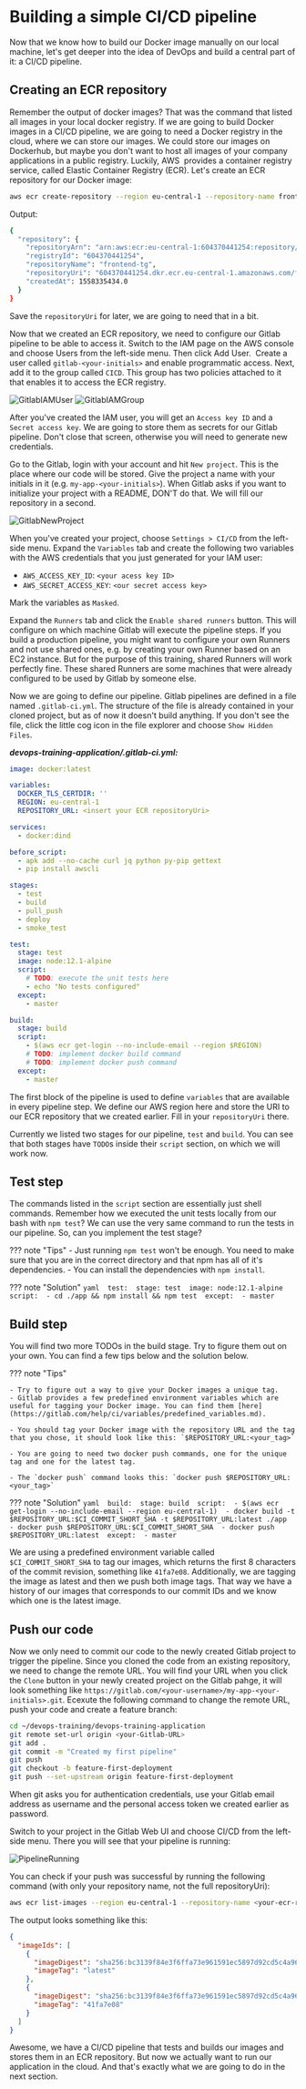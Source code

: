 # Building a simple CI/CD pipeline

Now that we know how to build our Docker image manually on our local machine, let's get deeper into the idea of DevOps and build a central part of it: a CI/CD pipeline.

## Creating an ECR repository

Remember the output of docker images? That was the command that listed all images in your local docker registry. If we are going to build Docker images in a CI/CD pipeline, we are going to need a Docker registry in the cloud, where we can store our images. We could store our images on Dockerhub, but maybe you don't want to host all images of your company applications in a public registry. Luckily, AWS  provides a container registry service, called Elastic Container Registry (ECR). Let's create an ECR repository for our Docker image:

```bash
aws ecr create-repository --region eu-central-1 --repository-name frontend-<your-initials>
```

Output:

```bash
{
  "repository": {
    "repositoryArn": "arn:aws:ecr:eu-central-1:604370441254:repository/frontend-tg",
    "registryId": "604370441254",
    "repositoryName": "frontend-tg",
    "repositoryUri": "604370441254.dkr.ecr.eu-central-1.amazonaws.com/frontend-tg",
    "createdAt": 1558335434.0
  }
}
```

Save the `repositoryUri` for later, we are going to need that in a bit.

Now that we created an ECR repository, we need to configure our Gitlab pipeline to be able to access it. Switch to the IAM page on the AWS console and choose Users from the left-side menu. Then click Add User.  Create a user called `gitlab-<your-initials>` and enable programmatic access. Next, add it to the group called `CICD`. This group has two policies attached to it that enables it to access the ECR registry.

![GitlabIAMUser](../assets/images/GitlabIAMUser.png)
![GitlabIAMGroup](../assets/images/GitlabIAMGroup.png)

After you've created the IAM user, you will get an `Access key ID` and a `Secret access key`. We are going to store them as secrets for our Gitlab pipeline. Don't close that screen, otherwise you will need to generate new credentials.

Go to the Gitlab, login with your account and hit `New project`. This is the place where our code will be stored. Give the project a name with your initials in it (e.g. `my-app-<your-initials>`). When Gitlab asks if you want to initialize your project with a README, DON'T do that. We will fill our repository in a second.

![GitlabNewProject](../assets/images/Gitlab_New_Project.png)

When you've created your project, choose `Settings > CI/CD` from the left-side menu. Expand the `Variables` tab and create the following two variables with the AWS credentials that you just generated for your IAM user:

- `AWS_ACCESS_KEY_ID`: `<your acess key ID>`
- `AWS_SECRET_ACCESS_KEY`: `<our secret access key>`

Mark the variables as `Masked`.

Expand the `Runners` tab and click the `Enable shared runners` button. This will configure on which machine Gitlab will execute the pipeline steps. If you build a production pipeline, you might want to configure your own Runners and not use shared ones, e.g. by creating your own Runner based on an EC2 instance. But for the purpose of this training, shared Runners will work perfectly fine. These shared Runners are some machines that were already configured to be used by Gitlab by someone else.

Now we are going to define our pipeline. Gitlab pipelines are defined in a file named `.gitlab-ci.yml`. The structure of the file is already contained in your cloned project, but as of now it doesn't build anything. If you don't see the file, click the little cog icon in the file explorer and choose `Show Hidden Files`.

**_devops-training-application/.gitlab-ci.yml:_**

```yaml
image: docker:latest

variables:
  DOCKER_TLS_CERTDIR: ''
  REGION: eu-central-1
  REPOSITORY_URL: <insert your ECR repositoryUri>

services:
  - docker:dind

before_script:
  - apk add --no-cache curl jq python py-pip gettext
  - pip install awscli

stages:
  - test
  - build
  - pull_push
  - deploy
  - smoke_test

test:
  stage: test
  image: node:12.1-alpine
  script:
    # TODO: execute the unit tests here
    - echo "No tests configured"
  except:
    - master

build:
  stage: build
  script:
    - $(aws ecr get-login --no-include-email --region $REGION)
    # TODO: implement docker build command
    # TODO: implement docker push command
  except:
    - master
```

The first block of the pipeline is used to define `variables` that are available in every pipeline step. We define our AWS region here and store the URI to our ECR repository that we created earlier. Fill in your `repositoryUri` there.

Currently we listed two stages for our pipeline, `test` and `build`. You can see that both stages have `TODO`s inside their `script` section, on which we will work now.

## Test step

The commands listed in the `script` section are essentially just shell commands. Remember how we executed the unit tests locally from our bash with `npm test`? We can use the very same command to run the tests in our pipeline. So, can you implement the test stage?

??? note "Tips" 
    - Just running `npm test` won't be enough. You need to make sure that you are in the correct directory and that npm has all of it's dependencies. 
    - You can install the dependencies with `npm install`.

??? note "Solution"
    ```yaml 
    test: 
      stage: test 
      image: node:12.1-alpine 
      script: 
        - cd ./app && npm install && npm test 
      except: 
        - master
    ```

## Build step

You will find two more TODOs in the build stage. Try to figure them out on your own. You can find a few tips below and the solution below.

??? note "Tips" 
    
    - Try to figure out a way to give your Docker images a unique tag.
    - Gitlab provides a few predefined environment variables which are useful for tagging your Docker image. You can find them [here](https://gitlab.com/help/ci/variables/predefined_variables.md).

    - You should tag your Docker image with the repository URL and the tag that you chose, it should look like this: `$REPOSITORY_URL:<your_tag>`

    - You are going to need two docker push commands, one for the unique tag and one for the latest tag.

    - The `docker push` command looks this: `docker push $REPOSITORY_URL:<your_tag>`

??? note "Solution"
    ```yaml 
    build: 
      stage: build 
      script: 
        - $(aws ecr get-login --no-include-email --region eu-central-1) 
        - docker build -t $REPOSITORY_URL:$CI_COMMIT_SHORT_SHA -t $REPOSITORY_URL:latest ./app 
        - docker push $REPOSITORY_URL:$CI_COMMIT_SHORT_SHA 
        - docker push $REPOSITORY_URL:latest 
      except: 
        - master
    ```

We are using a predefined environment variable called `$CI_COMMIT_SHORT_SHA` to tag our images, which returns the first 8 characters of the commit revision, something like `41fa7e08`. Additionally, we are tagging the image as latest and then we push both image tags. That way we have a history of our images that corresponds to our commit IDs and we know which one is the latest image.

## Push our code

Now we only need to commit our code to the newly created Gitlab project to trigger the pipeline. Since you cloned the code from an existing repository, we need to change the remote URL. You will find your URL when you click the `Clone` button in your newly created project on the Gitlab pahge, it will look something like `https://gitlab.com/<your-username>/my-app-<your-initials>.git`. Ecexute the following command to change the remote URL, push your code and create a feature branch:

```bash
cd ~/devops-training/devops-training-application
git remote set-url origin <your-Gitlab-URL>
git add .
git commit -m "Created my first pipeline"
git push
git checkout -b feature-first-deployment
git push --set-upstream origin feature-first-deployment
```

When git asks you for authentication credentials, use your Gitlab email address as username and the personal access token we created earlier as password.

Switch to your project in the Gitlab Web UI and choose CI/CD from the left-side menu. There you will see that your pipeline is running:

![PipelineRunning](../assets/images/PipelineRunning.png)

You can check if your push was successful by running the following command (with only your repository name, not the full repositoryUri):

```bash
aws ecr list-images --region eu-central-1 --repository-name <your-ecr-repository>
```

The output looks something like this:

```json
{
  "imageIds": [
    {
      "imageDigest": "sha256:bc3139f84e3f6ffa73e961591ec5897d92cd5c4a96797ba564c49c21059a7d9f",
      "imageTag": "latest"
    },
    {
      "imageDigest": "sha256:bc3139f84e3f6ffa73e961591ec5897d92cd5c4a96797ba564c49c21059a7d9f",
      "imageTag": "41fa7e08"
    }
  ]
}
```

Awesome, we have a CI/CD pipeline that tests and builds our images and stores them in an ECR repository. But now we actually want to run our application in the cloud. And that's exactly what we are going to do in the next section.

